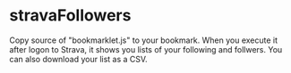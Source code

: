 # stravaFollowers
Copy source of "bookmarklet.js" to your bookmark.
When you execute it after logon to Strava, it shows you lists of your following and follwers.
You can also download your list as a CSV.
